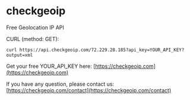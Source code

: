 # checkgeoip
Free Geolocation IP API

CURL (method: GET):

```
curl https://api.checkgeoip.com/72.229.28.185?api_key=YOUR_API_KEY?output=xml
```

Get your free YOUR_API_KEY here: [https://checkgeoip.com](https://checkgeoip.com)

If you have any question, please contact us: [https://checkgeoip.com/contact](https://checkgeoip.com/contact)
